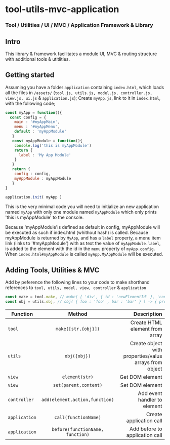 # tool-utils-mvc-application
### Tool / Utilities / UI / MVC / Application Framework &amp; Library
## Intro
This library & framework facilitates a module UI, MVC & routing structure with additional tools & utitlities.
## Getting started
Assuming you have a folder `application` containing `index.html`, 
which loads all the files in `/assets/` (`tool.js, utils.js, model.js, controller.js, view.js, ui.js` & `application.js`); 
Create `myApp.js`, link to it in `index.html`, with the following code;

```javascript
const myApp = function(){
  const config = {
    main : '#myAppMain',
    menu : '#myAppMenu',
    default : 'myAppModule'
   }
   const myAppModule = function(){
    console.log('this is myAppModule')
    return {
      label : 'My App Module'
    }
   }
   return {
    config : config,
    myAppModule : myAppModule
   }
}

application.init( myApp )
```
This is the very minimal code you will need to initialize an new application named `myApp` with only one module named `myAppModule` which only prints 'this is myAppModule' to the console. 

Because 'myAppModule'is defined as default in config, myAppModule will be executed as such if index.html (whithout hash) is called. 
Because myAppModule is returned by `MyApp`, and has a `label` property, a menu item link (links to '#myAppModule') with as text the value of `myAppModule.label`, is added to the element with the id in the `menu` property of `myApp.config`.
When `index.html#myAppModule` is called `myApp.MyAppModule` will be executed.

## Adding Tools, Utilities & MVC

Add by peference the following lines to your code to make shorthand references to `tool, utils, model, view, controller` & `application`

```javascript
const make = tool.make, // make( [ 'div', { id : 'newElementId' }, 'content of element' ] -> <div id="newElementId">content of element</div>
const obj = utils.obj, // obj( { foo : 'foo' , bar : 'bar' } ) -> { properties : [ foo, bar ], values : [ 'foo', 'bar' ] }
```


| Function       | Method           | Description  |
| ------------- |:-------------:| -----:|
| `tool`      | `make([str,{obj}])` | Create HTML element from array |
| `utils`      | `obj({obj})` | Create object with properties/valus arrays from object|
| `view`      | `element(str)` | Get DOM element |
| `view`      | `set(parent,content)` | Set DOM element |
| `controller`      | `add(element,action,function)` | Add event handler to element |
| `application`      | `call(functionName)` | Create application call |
| `application`      | `before(functionName, function)` | Add before to application call |
